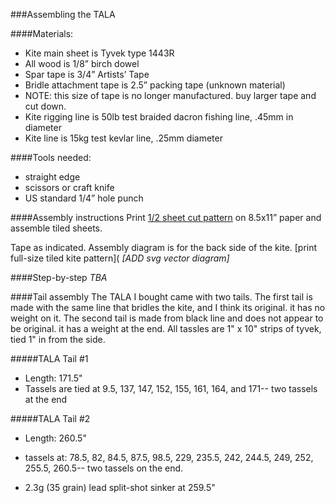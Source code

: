 ###Assembling the TALA

####Materials:
* Kite main sheet is Tyvek type 1443R
* All wood is 1/8” birch dowel
* Spar tape is 3/4” Artists’ Tape
* Bridle attachment tape is 2.5” packing tape (unknown material)
 * NOTE: this size of tape is no longer manufactured. buy larger tape and cut down.
* Kite rigging line is 50lb test braided dacron fishing line, .45mm in diameter
* Kite line is 15kg test kevlar line, .25mm diameter

####Tools needed: 
* straight edge
* scissors or craft knife
* US standard 1/4” hole punch 

####Assembly instructions
Print [1/2 sheet cut pattern](TALA-half-sheet-8.5x11.pdf) on 8.5x11” paper and assemble tiled sheets.

Tape as indicated.  Assembly diagram is for the back side of the kite. [print full-size tiled kite pattern](
_[ADD svg vector diagram]_


####Step-by-step
_TBA_

####Tail assembly
The TALA I bought came with two tails. The first tail is made with the same line that bridles the kite, and I think its original. it has no weight on it. The second tail is made from black line and does not appear to be original. it has a weight at the end.  All tassles are 1" x 10" strips of tyvek, tied 1" in from the side.

#####TALA Tail #1

* Length: 171.5"
* Tassels are tied at 9.5, 137, 147, 152, 155, 161, 164, and 171-- two tassels at the end

#####TALA Tail #2

* Length: 260.5"

* tassels at: 78.5, 82, 84.5, 87.5, 98.5, 229, 235.5, 242, 244.5, 249, 252, 255.5, 260.5-- two tassels on the end.
* 2.3g (35 grain) lead split-shot sinker at 259.5"
